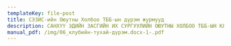 ```yaml
---
templateKey: file-post
title: СЭЗИС-ийн Оюутны Холбоо ТББ-ын дүрэм журмууд
description: САНХҮҮ ЭДИЙН ЗАСГИЙН ИХ СУРГУУЛИЙН ОЮУТНЫ ХОЛБОО ТББ-ЫН КЛУБИЙН ТУХАЙ ДҮРЭМ
manual_pdf: /img/06_клубийн-тухай-дүрэм.docx-1-.pdf
---
```

